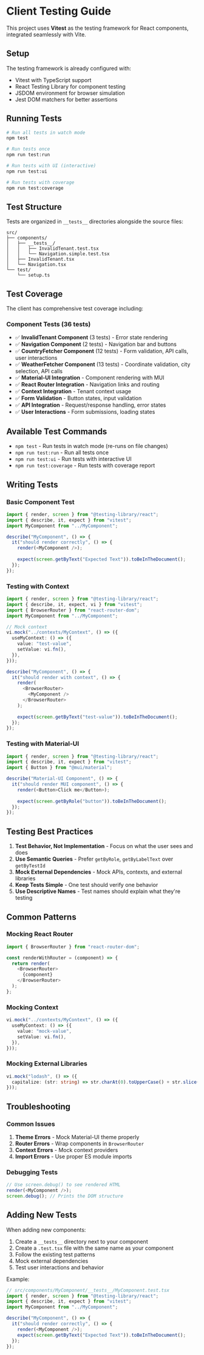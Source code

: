 # Client Testing Guide

This project uses **Vitest** as the testing framework for React components, integrated seamlessly with Vite.

## Setup

The testing framework is already configured with:
- Vitest with TypeScript support
- React Testing Library for component testing
- JSDOM environment for browser simulation
- Jest DOM matchers for better assertions

## Running Tests

```bash
# Run all tests in watch mode
npm test

# Run tests once
npm run test:run

# Run tests with UI (interactive)
npm run test:ui

# Run tests with coverage
npm run test:coverage
```

## Test Structure

Tests are organized in `__tests__` directories alongside the source files:

```
src/
├── components/
│   ├── __tests__/
│   │   ├── InvalidTenant.test.tsx
│   │   └── Navigation.simple.test.tsx
│   ├── InvalidTenant.tsx
│   └── Navigation.tsx
└── test/
    └── setup.ts
```

## Test Coverage

The client has comprehensive test coverage including:

### Component Tests (36 tests)
- ✅ **InvalidTenant Component** (3 tests) - Error state rendering
- ✅ **Navigation Component** (2 tests) - Navigation bar and buttons
- ✅ **CountryFetcher Component** (12 tests) - Form validation, API calls, user interactions
- ✅ **WeatherFetcher Component** (13 tests) - Coordinate validation, city selection, API calls
- ✅ **Material-UI Integration** - Component rendering with MUI
- ✅ **React Router Integration** - Navigation links and routing
- ✅ **Context Integration** - Tenant context usage
- ✅ **Form Validation** - Button states, input validation
- ✅ **API Integration** - Request/response handling, error states
- ✅ **User Interactions** - Form submissions, loading states

## Available Test Commands

- `npm test` - Run tests in watch mode (re-runs on file changes)
- `npm run test:run` - Run all tests once
- `npm run test:ui` - Run tests with interactive UI
- `npm run test:coverage` - Run tests with coverage report

## Writing Tests

### Basic Component Test

```typescript
import { render, screen } from "@testing-library/react";
import { describe, it, expect } from "vitest";
import MyComponent from "../MyComponent";

describe("MyComponent", () => {
  it("should render correctly", () => {
    render(<MyComponent />);
    
    expect(screen.getByText("Expected Text")).toBeInTheDocument();
  });
});
```

### Testing with Context

```typescript
import { render, screen } from "@testing-library/react";
import { describe, it, expect, vi } from "vitest";
import { BrowserRouter } from "react-router-dom";
import MyComponent from "../MyComponent";

// Mock context
vi.mock("../contexts/MyContext", () => ({
  useMyContext: () => ({
    value: "test-value",
    setValue: vi.fn(),
  }),
}));

describe("MyComponent", () => {
  it("should render with context", () => {
    render(
      <BrowserRouter>
        <MyComponent />
      </BrowserRouter>
    );
    
    expect(screen.getByText("test-value")).toBeInTheDocument();
  });
});
```

### Testing with Material-UI

```typescript
import { render, screen } from "@testing-library/react";
import { describe, it, expect } from "vitest";
import { Button } from "@mui/material";

describe("Material-UI Component", () => {
  it("should render MUI component", () => {
    render(<Button>Click me</Button>);
    
    expect(screen.getByRole("button")).toBeInTheDocument();
  });
});
```

## Testing Best Practices

1. **Test Behavior, Not Implementation** - Focus on what the user sees and does
2. **Use Semantic Queries** - Prefer `getByRole`, `getByLabelText` over `getByTestId`
3. **Mock External Dependencies** - Mock APIs, contexts, and external libraries
4. **Keep Tests Simple** - One test should verify one behavior
5. **Use Descriptive Names** - Test names should explain what they're testing

## Common Patterns

### Mocking React Router
```typescript
import { BrowserRouter } from "react-router-dom";

const renderWithRouter = (component) => {
  return render(
    <BrowserRouter>
      {component}
    </BrowserRouter>
  );
};
```

### Mocking Context
```typescript
vi.mock("../contexts/MyContext", () => ({
  useMyContext: () => ({
    value: "mock-value",
    setValue: vi.fn(),
  }),
}));
```

### Mocking External Libraries
```typescript
vi.mock("lodash", () => ({
  capitalize: (str: string) => str.charAt(0).toUpperCase() + str.slice(1),
}));
```

## Troubleshooting

### Common Issues

1. **Theme Errors** - Mock Material-UI theme properly
2. **Router Errors** - Wrap components in `BrowserRouter`
3. **Context Errors** - Mock context providers
4. **Import Errors** - Use proper ES module imports

### Debugging Tests

```typescript
// Use screen.debug() to see rendered HTML
render(<MyComponent />);
screen.debug(); // Prints the DOM structure
```

## Adding New Tests

When adding new components:

1. Create a `__tests__` directory next to your component
2. Create a `.test.tsx` file with the same name as your component
3. Follow the existing test patterns
4. Mock external dependencies
5. Test user interactions and behavior

Example:
```typescript
// src/components/MyComponent/__tests__/MyComponent.test.tsx
import { render, screen } from "@testing-library/react";
import { describe, it, expect } from "vitest";
import MyComponent from "../MyComponent";

describe("MyComponent", () => {
  it("should render correctly", () => {
    render(<MyComponent />);
    expect(screen.getByText("Expected Text")).toBeInTheDocument();
  });
});
```
